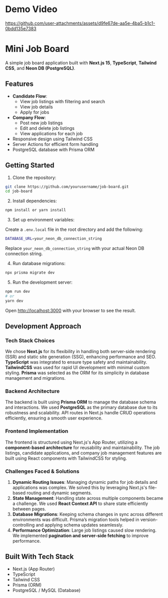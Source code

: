 # Demo Video

https://github.com/user-attachments/assets/d9fe67de-aa5e-4ba5-b1c1-0bdd135e7383

# Mini Job Board

A simple job board application built with **Next.js 15**, **TypeScript**, **Tailwind CSS**, and **Neon DB (PostgreSQL)**.

## Features

- **Candidate Flow**:
  - View job listings with filtering and search
  - View job details
  - Apply for jobs
- **Company Flow**:
  - Post new job listings
  - Edit and delete job listings
  - View applications for each job
- Responsive design using Tailwind CSS
- Server Actions for efficient form handling
- PostgreSQL database with Prisma ORM

## Getting Started

1. Clone the repository:

```bash
git clone https://github.com/yourusername/job-board.git
cd job-board
```

2. Install dependencies:

```bash
npm install or yarn install
```

3. Set up environment variables:

  Create a `.env.local` file in the root directory and add the following:

```bash
DATABASE_URL=your_neon_db_connection_string
```
Replace `your_neon_db_connection_string` with your actual Neon DB connection string.

4. Run database migrations:

```bash
npx prisma migrate dev
```

5. Run the development server:

```bash
npm run dev
# or
yarn dev
```
Open [http://localhost:3000](http://localhost:3000) with your browser to see the result.

## Development Approach
### Tech Stack Choices
We chose **Next.js** for its flexibility in handling both server-side rendering (SSR) and static site generation (SSG), enhancing performance and SEO. **TypeScript** was integrated to ensure type safety and maintainability. **TailwindCSS** was used for rapid UI development with minimal custom styling. **Prisma** was selected as the ORM for its simplicity in database management and migrations.

### Backend Architecture
The backend is built using **Prisma ORM** to manage the database schema and interactions. We used **PostgreSQL** as the primary database due to its robustness and scalability. API routes in Next.js handle CRUD operations efficiently, ensuring a smooth user experience.

### Frontend Implementation
The frontend is structured using Next.js's App Router, utilizing a **component-based architecture** for reusability and maintainability. The job listings, candidate applications, and company job management features are built using React components with TailwindCSS for styling.

### Challenges Faced & Solutions
1. **Dynamic Routing Issues**: Managing dynamic paths for job details and applications was complex. We solved this by leveraging Next.js's file-based routing and dynamic segments.
2. **State Management**: Handling state across multiple components became a challenge. We used **React Context API** to share state efficiently between pages.
3. **Database Migrations**: Keeping schema changes in sync across different environments was difficult. Prisma’s migration tools helped in version-controlling and applying schema updates seamlessly.
4. **Performance Optimization**: Large job listings caused slow rendering. We implemented **pagination and server-side fetching** to improve performance.

## Built With Tech Stack

- Next.js (App Router)
- TypeScript
- Tailwind CSS
- Prisma (ORM)
- PostgreSQL / MySQL (Database)
